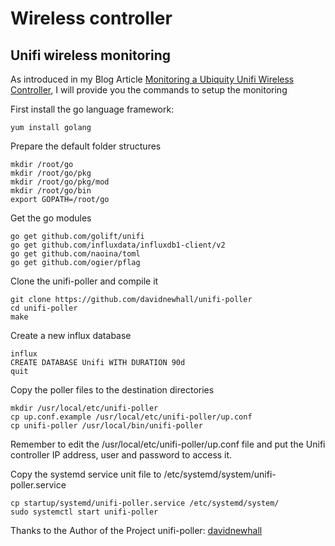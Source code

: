 # Wireless controller
## Unifi wireless monitoring
As introduced in my Blog Article [Monitoring a Ubiquity Unifi Wireless Controller](https://www.neteye-blog.com/2019/03/monitoring-a-ubiquity-unifi-wireless-controller/), I will provide you the commands to setup the monitoring

First install the go language framework:
```
yum install golang
```

Prepare the default folder structures
```
mkdir /root/go
mkdir /root/go/pkg
mkdir /root/go/pkg/mod
mkdir /root/go/bin
export GOPATH=/root/go
```

Get the go modules
```
go get github.com/golift/unifi
go get github.com/influxdata/influxdb1-client/v2
go get github.com/naoina/toml
go get github.com/ogier/pflag
```

Clone the unifi-poller and compile it
```
git clone https://github.com/davidnewhall/unifi-poller
cd unifi-poller
make
```

Create a new influx database
```
influx
CREATE DATABASE Unifi WITH DURATION 90d
quit
```

Copy the poller files to the destination directories
```
mkdir /usr/local/etc/unifi-poller
cp up.conf.example /usr/local/etc/unifi-poller/up.conf
cp unifi-poller /usr/local/bin/unifi-poller
```

Remember to edit the /usr/local/etc/unifi-poller/up.conf file and put the Unifi controller IP address, user and password to access it.


Copy the systemd service unit file to /etc/systemd/system/unifi-poller.service
```
cp startup/systemd/unifi-poller.service /etc/systemd/system/
sudo systemctl start unifi-poller
```

Thanks to the Author of the Project unifi-poller: [davidnewhall](https://github.com/davidnewhall)
